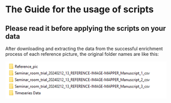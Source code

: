 # The Guide for the usage of scripts

## Please read it before applying the scripts on your data

After downloading and extracting the data from the successful enrichment process of each reference picture, the original folder names are like this:

![Original folder names](Screenshot%202024-02-14%20153212.png)


